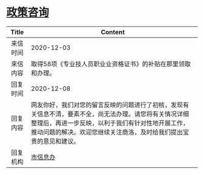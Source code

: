 # <a href="http://www.shangluo.gov.cn/zmhd/ldxxxx.jsp?urltype=leadermail.LeaderMailContentUrl&wbtreeid=1112&leadermailid=6667">政策咨询</a>
| Title |                                                     Content                                                      |
|:-----:|------------------------------------------------------------------------------------------------------------------|
| 来信时间  | 2020-12-03                                                                                                       |
| 来信内容  | 取得58项《专业技人员职业业资格证书》的补贴在那里领取和办理。                                                                                  |
| 回复时间  | 2020-12-08                                                                                                       |
| 回复内容  | 网友你好，我们对您的留言反映的问题进行了初核，发现有关信息不清，要素不全，尚无法办理。请您将有关情况详细整理后，再进一步反映，以利于我们有针对性地开展工作，推动问题的解决。欢迎您继续关注商洛，及时给我们提出宝贵的意见和建议。 |
| 回复机构  | <a href="../../categories/agencies/市信息办.md">市信息办</a>                                                               |
